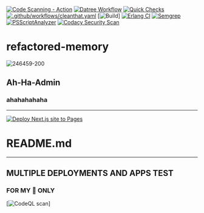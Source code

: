 [![Code Scanning - Action](https://github.com/ah-ha-admin/refactored-memory/actions/workflows/codeql-analysis.yml/badge.svg)](https://github.com/ah-ha-admin/refactored-memory/actions/workflows/codeql-analysis.yml)
[![Datree Workflow](https://github.com/ah-ha-admin/refactored-memory/actions/workflows/datree-validation.yml/badge.svg?branch=main&event=workflow_run)](https://github.com/ah-ha-admin/refactored-memory/actions/workflows/datree-validation.yml)
[![Quick Checks](https://github.com/ah-ha-admin/refactored-memory/actions/workflows/checks.yml/badge.svg?event=create)](https://github.com/ah-ha-admin/refactored-memory/actions/workflows/checks.yml)
[![.github/workflows/cleanthat.yaml](https://github.com/ah-ha-admin/refactored-memory/actions/workflows/cleanthat.yaml/badge.svg?branch=main&event=workflow_run)](https://github.com/ah-ha-admin/refactored-memory/actions/workflows/cleanthat.yaml)
[![Build](https://github.com/termux/termux-app/actions/workflows/debug_build.yml/badge.svg)]
[![Erlang CI](https://github.com/ah-ha-admin/refactored-memory/actions/workflows/erlang.yml/badge.svg?event=push)](https://github.com/ah-ha-admin/refactored-memory/actions/workflows/erlang.yml)
[![Semgrep](https://github.com/ah-ha-admin/refactored-memory/actions/workflows/semgrep.yml/badge.svg?branch=main&event=push)](https://github.com/ah-ha-admin/refactored-memory/actions/workflows/semgrep.yml)
[![PSScriptAnalyzer](https://github.com/ah-ha-admin/refactored-memory/actions/workflows/powershell.yml/badge.svg)](https://github.com/ah-ha-admin/refactored-memory/actions/workflows/powershell.yml)
[![Codacy Security Scan](https://github.com/ah-ha-admin/refactored-memory/actions/workflows/codacy.yml/badge.svg)](https://github.com/ah-ha-admin/refactored-memory/actions/workflows/codacy.yml)
# refactored-memory
![246459-200](https://user-images.githubusercontent.com/118419708/205466524-0d919823-fddd-464c-a4b8-c05b25c01b6e.png)
## Ah-Ha-Admin ##
### ahahahahaha ###
------------------
[![Deploy Next.js site to Pages](https://github.com/ah-ha-admin/refactored-memory/actions/workflows/nextjs.yml/badge.svg?branch=main&event=page_build)](https://github.com/ah-ha-admin/refactored-memory/actions/workflows/nextjs.yml)
# README.md
------------
## MULTIPLE DEPLOYMENTS AND APPS TEST
### FOR MY 👀 ONLY
[![CodeQL scan](https://github.com/jedisct1/libsodium/actions/workflows/codeql-analysis.yml/badge.svg)]
